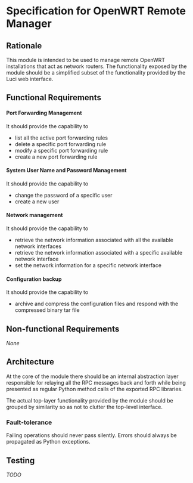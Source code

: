 # Specification for OpenWRT Remote Manager #

## Rationale ##
This module is intended to be used to manage remote OpenWRT installations that act as network routers. The 
functionality exposed by the module should be a simplified subset of the functionality provided by the Luci web
interface.

## Functional Requirements ##

#### Port Forwarding Management ###
It should provide the capability to
* list all the active port forwarding rules
* delete a specific port forwarding rule
* modify a specific port forwarding rule
* create a new port forwarding rule

#### System User Name and Password Management ####
It should provide the capability to
* change the password of a specific user
* create a new user

#### Network management ####
It should provide the capability to
* retrieve the network information associated with all the available network interfaces
* retrieve the network information associated with a specific available network interface
* set the network information for a specific network interface

#### Configuration backup ####
It should provide the capability to
* archive and compress the configuration files and respond with the compressed binary tar file

## Non-functional Requirements ##
*None*

## Architecture ##
At the core of the module there should be an internal abstraction layer responsible for relaying all the RPC messages
back and forth while being presented as regular Python method calls of the exported RPC libraries. 

The actual top-layer functionality provided by the module should be grouped by similarity so as not to clutter the
top-level interface.

### Fault-tolerance ###
Failing operations should never pass silently. Errors should always be propagated as Python exceptions.

## Testing ##
*TODO*
